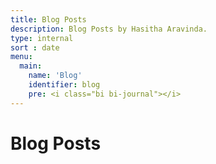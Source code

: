 ```yaml
---
title: Blog Posts
description: Blog Posts by Hasitha Aravinda.
type: internal
sort : date
menu: 
  main:
    name: 'Blog'
    identifier: blog
    pre: <i class="bi bi-journal"></i>
---
```


# Blog Posts